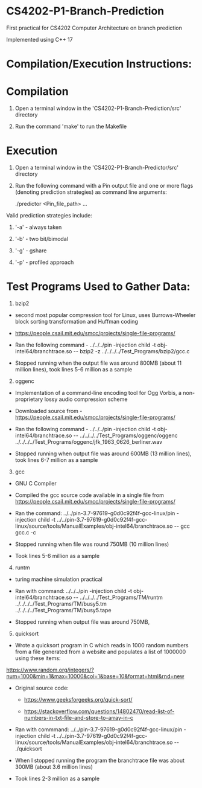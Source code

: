 # CS4202-P1-Branch-Prediction
First practical for CS4202 Computer Architecture on branch prediction

Implemented using C++ 17

# Compilation/Execution Instructions:

# Compilation

1. Open a terminal window in the 'CS4202-P1-Branch-Prediction/src' directory

2. Run the command 'make' to run the Makefile

# Execution

1. Open a terminal window in the 'CS4202-P1-Branch-Predictor/src' directory

2. Run the following command with a Pin output file and one or more flags 
(denoting prediction strategies) as command line arguments:

    ./predictor <Pin_file_path> <strategy1> <strategy2> <strategy3>...

Valid prediction strategies include:

1. '-a' - always taken

2. '-b' - two bit/bimodal

3. '-g' - gshare

4. '-p' - profiled approach

# Test Programs Used to Gather Data:

1. bzip2 

- second most popular compression tool for Linux, uses Burrows-Wheeler block sorting transformation and Huffman coding

- https://people.csail.mit.edu/smcc/projects/single-file-programs/

- Ran the following command - ../../../pin -injection child -t obj-intel64/branchtrace.so -- bzip2 -z ../../../../Test_Programs/bzip2/gcc.c

- Stopped running when the output file was around 800MB (about 11 million lines), took lines 5-6 million as a sample
	
2. oggenc

- Implementation of a command-line encoding tool for Ogg Vorbis, a non-proprietary lossy audio compression scheme

- Downloaded source from - https://people.csail.mit.edu/smcc/projects/single-file-programs/

- Ran the following command - ../../../pin -injection child -t obj-intel64/branchtrace.so -- ../../../../Test_Programs/oggenc/oggenc ../../../../Test_Programs/oggenc/jfk_1963_0626_berliner.wav

- Stopped running when output file was around 600MB (13 million lines), took lines 6-7 million as a sample

3. gcc

- GNU C Compiler

- Compiled the gcc source code available in a single file from https://people.csail.mit.edu/smcc/projects/single-file-programs/

- Ran the command: ../../pin-3.7-97619-g0d0c92f4f-gcc-linux/pin -injection child -t ../../pin-3.7-97619-g0d0c92f4f-gcc-linux/source/tools/ManualExamples/obj-intel64/branchtrace.so -- gcc gcc.c -c

- Stopped running when file was round 750MB (10 million lines)

- Took lines 5-6 million as a sample

4. runtm 

- turing machine simulation practical

- Ran with command: ../../../pin -injection child -t obj-intel64/branchtrace.so -- ../../../../Test_Programs/TM/runtm ../../../../Test_Programs/TM/busy5.tm ../../../../Test_Programs/TM/busy5.tape

- Stopped running when output file was around 750MB, 

5. quicksort

- Wrote a quicksort program in C which reads in 1000 random numbers from a file generated from a website and populates a list of 1000000 using these items:

https://www.random.org/integers/?num=1000&min=1&max=10000&col=1&base=10&format=html&rnd=new

- Original source code:

	- https://www.geeksforgeeks.org/quick-sort/

	- https://stackoverflow.com/questions/14802470/read-list-of-numbers-in-txt-file-and-store-to-array-in-c

- Ran with commmand: ../../pin-3.7-97619-g0d0c92f4f-gcc-linux/pin -injection child -t ../../pin-3.7-97619-g0d0c92f4f-gcc-linux/source/tools/ManualExamples/obj-intel64/branchtrace.so -- ./quicksort

- When I stopped running the program the branchtrace file was about 300MB (about 3.6 million lines)

- Took lines 2-3 million as a sample
